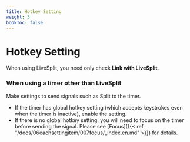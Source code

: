 ```yaml
---
title: Hotkey Setting
weight: 3
bookToc: false
---
```


# Hotkey Setting

When using LiveSplit, you need only check **Link with LiveSplit**.

### When using a timer other than LiveSplit

Make settings to send signals such as Split to the timer.

- If the timer has global hotkey setting (which accepts keystrokes even when the timer is inactive), enable the setting.
- If there is no global hotkey setting, you will need to focus on the timer before sending the signal. Please see [Focus]({{< ref "/docs/06eachsettingitem/007focus/_index.en.md" >}}) for details.

